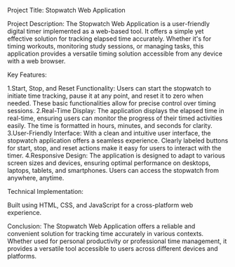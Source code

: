 Project Title: Stopwatch Web Application

Project Description:
The Stopwatch Web Application is a user-friendly digital timer implemented as a web-based tool. It offers a simple yet effective solution for tracking elapsed time accurately. Whether it's for timing workouts, monitoring study sessions, or managing tasks, this application provides a versatile timing solution accessible from any device with a web browser.

Key Features:

1.Start, Stop, and Reset Functionality: Users can start the stopwatch to initiate time tracking, pause it at any point, and reset it to zero when needed. These basic functionalities allow for precise control over timing sessions.
2.Real-Time Display: The application displays the elapsed time in real-time, ensuring users can monitor the progress of their timed activities easily. The time is formatted in hours, minutes, and seconds for clarity.
3.User-Friendly Interface: With a clean and intuitive user interface, the stopwatch application offers a seamless experience. Clearly labeled buttons for start, stop, and reset actions make it easy for users to interact with the timer.
4.Responsive Design: The application is designed to adapt to various screen sizes and devices, ensuring optimal performance on desktops, laptops, tablets, and smartphones. Users can access the stopwatch from anywhere, anytime.

Technical Implementation:

Built using HTML, CSS, and JavaScript for a cross-platform web experience.

Conclusion:
The Stopwatch Web Application offers a reliable and convenient solution for tracking time accurately in various contexts. Whether used for personal productivity or professional time management, it provides a versatile tool accessible to users across different devices and platforms.

